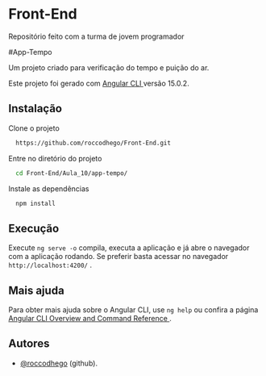 
# Front-End
Repositório feito com a turma de jovem programador

#App-Tempo

Um projeto criado para verificação do tempo e puição do ar.

Este projeto foi gerado com [ Angular CLI ](https://github.com/angular/angular-cli) versão 15.0.2.

## Instalação

Clone o projeto

```bash
  https://github.com/roccodhego/Front-End.git
```

Entre no diretório do projeto

```bash
  cd Front-End/Aula_10/app-tempo/
```

Instale as dependências

```bash
  npm install
```

##  Execução

Execute `ng serve -o` compila, executa a aplicação e já abre o navegador com a aplicação rodando. Se preferir basta acessar no navegador `http://localhost:4200/` .


##  Mais ajuda

Para obter mais ajuda sobre o Angular CLI, use `ng help` ou confira a página [ Angular CLI Overview and Command Reference ](https://angular.io/cli).

## Autores
- [@roccodhego](https://github.com/roccodhego) (github).